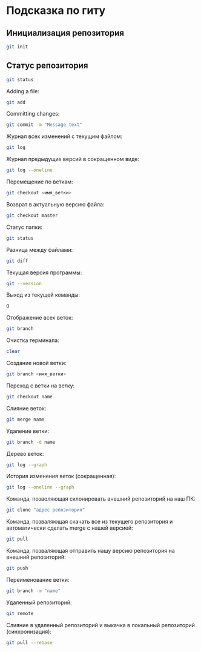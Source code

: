 # Подсказка по гиту

## Инициализация репозитория

```sh
git init
```

## Статус репозитория

```sh
git status
```

Adding a file:
```sh
git add
```

Committing changes:
```sh
git commit -m "Message text"
```

Журнал всех изменений с текущим файлом:
```sh
git log
```

Журнал предыдущих версий в сокращенном виде:
```sh
git log --oneline
```

Перемещение по веткам:
```sh
git checkout <имя_ветки>
```

Возврат в актуальную версию файла:
```sh
git checkout master
```

Статус папки:
```sh
git status
```

Разница между файлами:
```sh
git diff
```

Текущая версия программы:
```sh
git --version
```

Выход из текущей команды:
```sh
Q
```

Отображение всех веток:
```sh
git branch
```

Очистка терминала:
```sh
clear
```

Создание новой ветки:
```sh
git branch <имя_ветки>
```

Переход с ветки на ветку:
```sh
git checkout name
```

Слияние веток:
```sh
git merge name
```

Удаление ветки:
```sh
git branch -d name
```

Дерево веток:
```sh
git log --graph
```

История изменения веток (сокращенная):
```sh
git log --oneline --graph
```

Команда, позволяющая склонировать внешний репозиторий на наш ПК:
```sh
git clone "адрес репозитория"
```

Команда, позваляющая скачать все из текущего репозитория и автоматически сделать merge с нашей версией:
```sh
git pull
```

Команда, позваляющая отправить нашу версию репозитория на внешний репозиторий:
```sh
git push
```

Переименование ветки:
```sh
git branch -m "name"
```

Удаленный репозиторий:
```sh
git remote
```

Слияние в удаленный репозиторий и выкачка в локальный репозиторий (синхронизация):
```sh
git pull --rebase
```